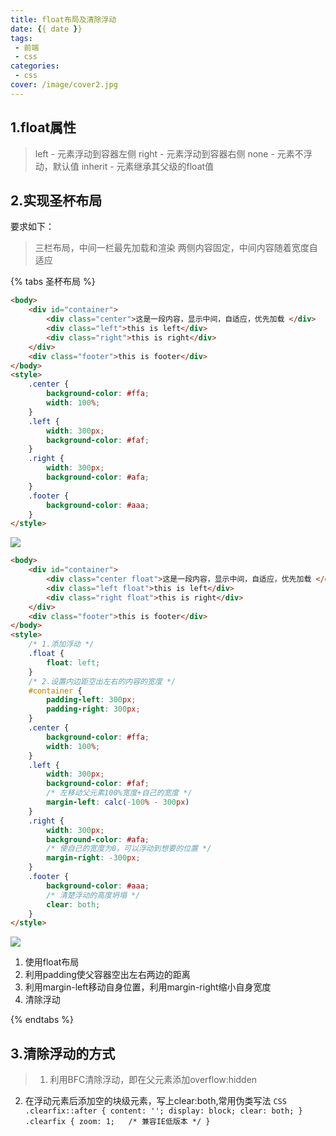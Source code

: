 ```yaml
---
title: float布局及清除浮动
date: {{ date }}
tags:
 - 前端
 - css
categories: 
 - css
cover: /image/cover2.jpg
---
```

## 1.float属性
> left - 元素浮动到容器左侧
  right - 元素浮动到容器右侧
  none - 元素不浮动，默认值
  inherit - 元素继承其父级的float值

## 2.实现圣杯布局
要求如下：
> 三栏布局，中间一栏最先加载和渲染
  两侧内容固定，中间内容随着宽度自适应

{% tabs 圣杯布局 %}
<!-- tab 初始代码 -->
``` HTML
<body>
    <div id="container">
        <div class="center">这是一段内容，显示中间，自适应，优先加载 </div>
        <div class="left">this is left</div>
        <div class="right">this is right</div>
    </div>
    <div class="footer">this is footer</div>
</body>
<style>
    .center {
        background-color: #ffa;
        width: 100%;
    }
    .left {
        width: 300px;
        background-color: #faf;
    }
    .right {
        width: 300px;
        background-color: #afa;
    }
    .footer {
        background-color: #aaa;
    }
</style>
```
<!-- endtab -->
<!-- tab 渲染效果 -->
![](/image/textImg/float-1.png)
<!-- endtab -->
<!-- tab 完成代码 -->
```HTML
<body>
    <div id="container">
        <div class="center float">这是一段内容，显示中间，自适应，优先加载 </div>
        <div class="left float">this is left</div>
        <div class="right float">this is right</div>
    </div>
    <div class="footer">this is footer</div>
</body>
<style>
    /* 1.添加浮动 */
    .float {
        float: left;
    }
    /* 2.设置内边距空出左右的内容的宽度 */
    #container {
        padding-left: 300px;
        padding-right: 300px;
    }
    .center {
        background-color: #ffa;
        width: 100%;
    }
    .left {
        width: 300px;
        background-color: #faf;
        /* 左移动父元素100%宽度+自己的宽度 */
        margin-left: calc(-100% - 300px)
    }
    .right {
        width: 300px;
        background-color: #afa;
        /* 使自己的宽度为0，可以浮动到想要的位置 */
        margin-right: -300px;
    }
    .footer {
        background-color: #aaa;
        /* 清楚浮动的高度坍塌 */
        clear: both;    
    }
</style>
```
<!-- endtab -->
<!-- tab 最后渲染效果 -->
![](/image/textImg/float-2.png)
<!-- endtab -->
<!-- tab 总结 -->
1. 使用float布局
2. 利用padding使父容器空出左右两边的距离
3. 利用margin-left移动自身位置，利用margin-right缩小自身宽度
4. 清除浮动
<!-- endtab -->
{% endtabs %}

## 3.清除浮动的方式
> 1. 利用BFC清除浮动，即在父元素添加overflow:hidden
  2. 在浮动元素后添加空的块级元素，写上clear:both,常用伪类写法
    ``` CSS
    .clearfix::after {
        content: '';
        display: block;
        clear: both;
    }
    .clearfix {
        zoom: 1;   /* 兼容IE低版本 */
    }
    ```



